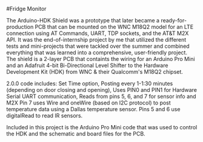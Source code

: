 #Fridge Monitor

The Arduino-HDK Shield was a prototype that later became a ready-for-production PCB that can be mounted on the WNC M18Q2 model for an LTE connection using AT Commands, UART, TDP sockets, and the AT&T M2X API. It was the end-of-internship project by me that utilized the different tests and mini-projects that were tackled over the summer and combined everything that was learned into a comprehensive, user-friendly project. The shield is a 2-layer PCB that containts the wiring for an Arduino Pro Mini and an Adafruit 4-bit Bi-Directional Level Shifter to the Hardware Development Kit (HDK) from WNC & their Qualcomm's M18Q2 chipset. 

2.0.0 code includes: Set Time option, Posting every 1-1:30 minutes (depending on door closing and opening), Uses PIN0 and PIN1 for Hardware Serial UART communication, Reads from pins 5, 6, and 7 for sensor info and M2X
Pin 7 uses Wire and oneWire (based on I2C protocol) to post temperature data using a Dallas temperature sensor. Pins 5 and 6 use digitalRead to read IR sensors. 

Included in this project is the Arduino Pro Mini code that was used to control the HDK and the schematic and board files for the PCB. 
